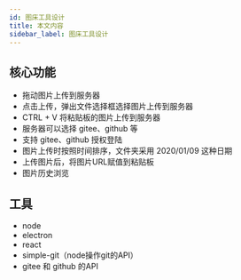 ```yaml
---
id: 图床工具设计
title: 本文内容
sidebar_label: 图床工具设计
---
```




## 核心功能

- 拖动图片上传到服务器
- 点击上传，弹出文件选择框选择图片上传到服务器
- CTRL + V 将粘贴板的图片上传到服务器
- 服务器可以选择 gitee、github 等
- 支持 gitee、github 授权登陆
- 图片上传时按照时间排序，文件夹采用 2020/01/09 这种日期
- 上传图片后，将图片URL赋值到粘贴板
- 图片历史浏览



## 工具

- node
- electron
- react
- simple-git（node操作git的API）
- gitee 和 github 的API

